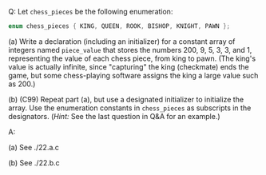 Q: Let `chess_pieces` be the following enumeration:

```c
enum chess_pieces { KING, QUEEN, ROOK, BISHOP, KNIGHT, PAWN };
```

(a) Write a declaration (including an initializer) for a constant array of
integers named `piece_value` that stores the numbers $200$, $9$, $5$, $3$, $3$,
and $1$, representing the value of each chess piece, from king to pawn. (The
king's value is actually infinite, since "capturing" the king (checkmate) ends
the game, but some chess-playing software assigns the king a large value such as
$200$.)

(b) (C99) Repeat part (a), but use a designated initializer to initialize the
array. Use the enumeration constants in `chess_pieces` as subscripts in the
designators. (<em>Hint:</em> See the last question in Q&A for an example.)

A:

(a) See ./22.a.c

(b) See ./22.b.c
